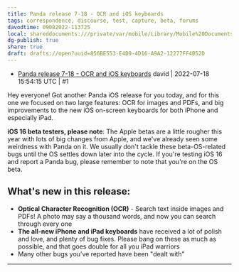 ```yaml
---
title: Panda release 7-18 - OCR and iOS keyboards
tags: correspondence, discourse, test, capture, beta, forums
davodtime: 09082022-113725
local: shareddocuments:///private/var/mobile/Library/Mobile%20Documents/iCloud~md~obsidian/Documents/OBSHIDDIAN/drafts/856BE553-E4D9-4D16-A9A2-12277FF4B52D.md
dg-publish: true
share: true
draft: drafts://open?uuid=856BE553-E4D9-4D16-A9A2-12277FF4B52D
---
```

- [Panda release 7-18 - OCR and iOS keyboards](https://beta.bear.app/t/panda-release-7-18-ocr-and-ios-keyboards/2929)
david | 2022-07-18 15:54:15 UTC | #1

Hey everyone! Got another Panda iOS release for you today, and for this one we focused on two large features: OCR for images and PDFs, and big improvements to the new iOS on-screen keyboards for both iPhone and especially iPad.

**iOS 16 beta testers, please note**: The Apple betas are a little rougher this year with lots of big changes from Apple, and we've already seen some weirdness with Panda on it. We usually don't tackle these beta-OS-related bugs until the OS settles down later into the cycle. If you're testing iOS 16 and report a Panda bug, please remember to note that you're on the OS beta.

## What's new in this release:

- **Optical Character Recognition (OCR)** - Search text inside images and PDFs! A photo may say a thousand words, and now you can search through every one
- **The all-new iPhone and iPad keyboards** have received a lot of polish and love, and plenty of bug fixes. Please bang on these as much as possible, and that goes double for all you iPad warriors
- Many other bugs you’ve reported have been "dealt with”

-------------------------

